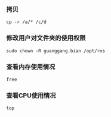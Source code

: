 ### 拷贝
```
cp -r /a/* /c/d
```

### 修改用户对文件夹的使用权限
```
sudo chown -R guanggang.bian /opt/ros
```

### 查看内存使用情况
```
free
```
### 查看CPU使用情况
```
top
```
### 